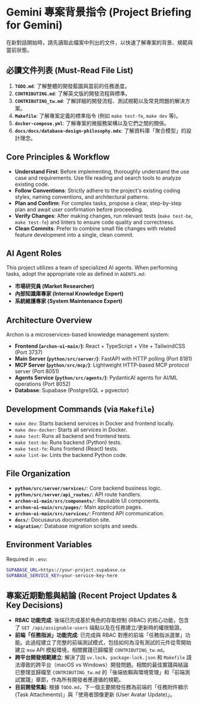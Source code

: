 # Gemini 專案背景指令 (Project Briefing for Gemini)

在新對話開始時，請先讀取此檔案中列出的文件，以快速了解專案的背景、規範與當前狀態。

## 必讀文件列表 (Must-Read File List)

1.  **`TODO.md`**: 了解整體的開發藍圖與當前的任務進度。
2.  **`CONTRIBUTING.md`**: 了解英文版的開發流程與標準。
3.  **`CONTRIBUTING_tw.md`**: 了解詳細的開發流程、測試規範以及常見問題的解決方案。
4.  **`Makefile`**: 了解專案定義的標準指令 (例如 `make test-fe`, `make dev` 等)。
5.  **`docker-compose.yml`**: 了解專案的微服務架構以及它們之間的關係。
6.  **`docs/docs/database-design-philosophy.mdx`**: 了解資料庫「聚合模型」的設計理念。

## Core Principles & Workflow

- **Understand First**: Before implementing, thoroughly understand the use case and requirements. Use file reading and search tools to analyze existing code.
- **Follow Conventions**: Strictly adhere to the project's existing coding styles, naming conventions, and architectural patterns.
- **Plan and Confirm**: For complex tasks, propose a clear, step-by-step plan and await user confirmation before proceeding.
- **Verify Changes**: After making changes, run relevant tests (`make test-be`, `make test-fe`) and linters to ensure code quality and correctness.
- **Clean Commits**: Prefer to combine small file changes with related feature development into a single, clean commit.

## AI Agent Roles

This project utilizes a team of specialized AI agents. When performing tasks, adopt the appropriate role as defined in `AGENTS.md`:

- **市場研究員 (Market Researcher)**
- **內部知識庫專家 (Internal Knowledge Expert)**
- **系統維護專家 (System Maintenance Expert)**

## Architecture Overview

Archon is a microservices-based knowledge management system:

- **Frontend (`archon-ui-main/`)**: React + TypeScript + Vite + TailwindCSS (Port 3737)
- **Main Server (`python/src/server/`)**: FastAPI with HTTP polling (Port 8181)
- **MCP Server (`python/src/mcp/`)**: Lightweight HTTP-based MCP protocol server (Port 8051)
- **Agents Service (`python/src/agents/`)**: PydanticAI agents for AI/ML operations (Port 8052)
- **Database**: Supabase (PostgreSQL + pgvector)

## Development Commands (via `Makefile`)

- `make dev`: Starts backend services in Docker and frontend locally.
- `make dev-docker`: Starts all services in Docker.
- `make test`: Runs all backend and frontend tests.
- `make test-be`: Runs backend (Python) tests.
- `make test-fe`: Runs frontend (React) tests.
- `make lint-be`: Lints the backend Python code.

## File Organization

- **`python/src/server/services/`**: Core backend business logic.
- **`python/src/server/api_routes/`**: API route handlers.
- **`archon-ui-main/src/components/`**: Reusable UI components.
- **`archon-ui-main/src/pages/`**: Main application pages.
- **`archon-ui-main/src/services/`**: Frontend API communication.
- **`docs/`**: Docusaurus documentation site.
- **`migration/`**: Database migration scripts and seeds.

## Environment Variables

Required in `.env`:

```bash
SUPABASE_URL=https://your-project.supabase.co
SUPABASE_SERVICE_KEY=your-service-key-here
```

## 專案近期動態與結論 (Recent Project Updates & Key Decisions)

- **RBAC 功能完成**: 後端已完成基於角色的存取控制 (RBAC) 的核心功能，包含了 `GET /api/assignable-users` 端點以及在任務建立/更新時的權限驗證。
- **前端「任務指派」功能完成**: 已完成與 RBAC 對應的前端「任務指派選單」功能。此過程建立了完整的前端測試模式，包括如何為沒有測試的元件從零開始建立 `msw` API 模擬環境，相關實踐已歸檔至 `CONTRIBUTING_tw.md`。
- **跨平台開發規範建立**: 解決了因 `uv.lock`、`package-lock.json` 和 `Makefile` 語法導致的跨平台（macOS vs Windows）開發問題。相關的最佳實踐與結論已整理並歸檔至 `CONTRIBUTING_tw.md` 的「後端依賴與環境管理」和「前端測試實踐」章節，作為所有開發者應遵循的規範。
- **目前開發焦點**: 根據 `TODO.md`，下一個主要開發任務為前端的「任務附件顯示 (Task Attachments)」與「使用者頭像更新 (User Avatar Update)」。